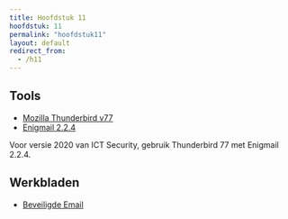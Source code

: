 ```yaml
---
title: Hoofdstuk 11
hoofdstuk: 11
permalink: "hoofdstuk11"
layout: default
redirect_from:
  - /h11
---
```

## Tools
* [Mozilla Thunderbird v77](https://archive.mozilla.org/pub/thunderbird/releases/77.0b3/)
* [Enigmail 2.2.4](https://addons.thunderbird.net/en-us/thunderbird/addon/enigmail/versions/)

Voor versie 2020 van ICT Security, gebruik Thunderbird 77 met Enigmail 2.2.4.

## Werkbladen
* [Beveiligde Email](https://drive.google.com/file/d/1HQIWWSiX4ri1Q_RapLOiWTWZj6lIFRuX/view?usp=sharing)
